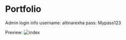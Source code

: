 # Portfolio
Admin login info
username: altinarexha
pass: Mypass123

Preview:
![index](https://user-images.githubusercontent.com/61425542/151704862-27f5c6c8-d389-4cc2-b12d-5098240d58d1.PNG)
